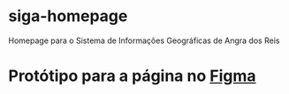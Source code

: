 # siga-homepage
Homepage para o Sistema de Informações Geográficas de Angra dos Reis

# Protótipo para a página no [Figma](https://www.figma.com/proto/XMQvtKBGQ2WKIODuu7PWNv/SIGA---Homepage?type=design&node-id=1-6&t=O9T6Qd2K512rUIVJ-1&scaling=scale-down&page-id=0%3A1&starting-point-node-id=1%3A6&mode=design)

